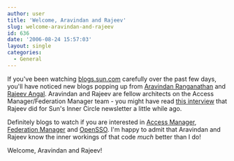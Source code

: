 ```yaml
---
author: user
title: 'Welcome, Aravindan and Rajeev'
slug: welcome-aravindan-and-rajeev
id: 636
date: '2006-08-24 15:57:03'
layout: single
categories:
  - General
---
```


If you've been watching [blogs.sun.com](http://blogs.sun.com/) carefully over the past few days, you'll have noticed new blogs popping up from [Aravindan Ranganathan](http://blogs.sun.com/aravind) and [Rajeev Angal](http://blogs.sun.com/rangal). Aravindan and Rajeev are fellow architects on the Access Manager/Federation Manager team - you might have read [this interview](transcending-boundaries-with-federated-identity) that Rajeev did for Sun's Inner Circle newsletter a little while ago.

Definitely blogs to watch if you are interested in [Access Manager](http://www.sun.com/software/products/access_mgr/index.xml), [Federation Manager](http://www.sun.com/software/products/federation_mgr/index.xml) and [OpenSSO](https://opensso.dev.java.net/). I'm happy to admit that Aravindan and Rajeev know the inner workings of that code _much_ better than I do!

Welcome, Aravindan and Rajeev!